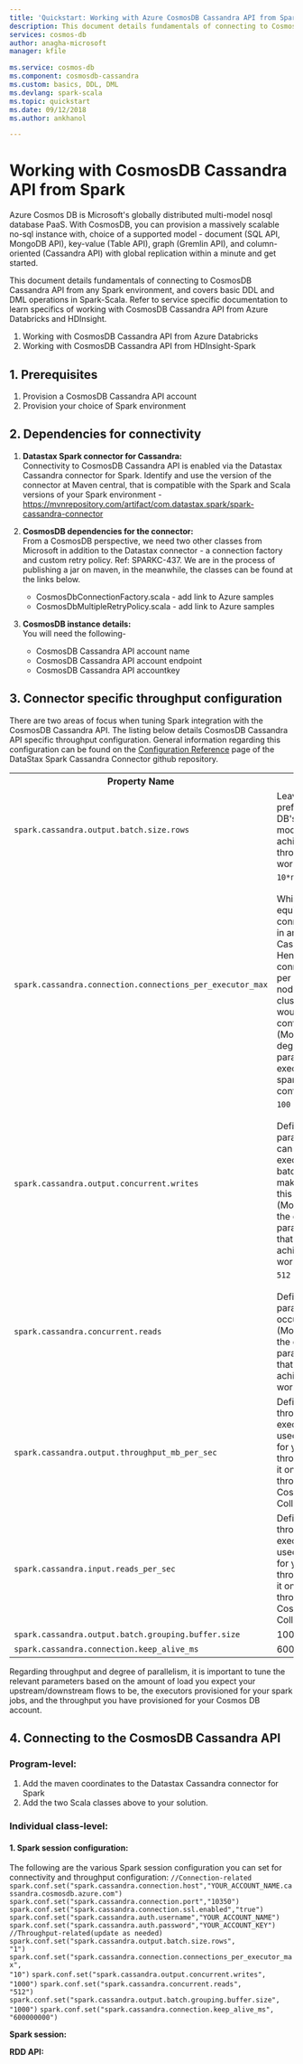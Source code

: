 ```yaml
---
title: 'Quickstart: Working with Azure CosmosDB Cassandra API from Spark | Microsoft Docs'
description: This document details fundamentals of connecting to CosmosDB Cassandra API from any Spark environment, and covers basic DDL and DML operations.
services: cosmos-db
author: anagha-microsoft
manager: kfile

ms.service: cosmos-db
ms.component: cosmosdb-cassandra
ms.custom: basics, DDL, DML
ms.devlang: spark-scala
ms.topic: quickstart
ms.date: 09/12/2018
ms.author: ankhanol

---
```


# Working with CosmosDB Cassandra API from Spark

Azure Cosmos DB is Microsoft's globally distributed multi-model nosql database PaaS. With CosmosDB, you can provision a massively scalable no-sql instance with, choice of a supported model - document (SQL API, MongoDB API), key-value (Table API), graph (Gremlin API), and column-oriented (Cassandra API) with global replication within a minute and get started. 

This document details fundamentals of connecting to CosmosDB Cassandra API from any Spark environment, and covers basic DDL and DML operations in Spark-Scala.  Refer to service specific documentation to learn specifics of working with CosmosDB Cassandra API from Azure Databricks and HDInsight.

1.  Working with CosmosDB Cassandra API from Azure Databricks
2.  Working with CosmosDB Cassandra API from HDInsight-Spark

## 1. Prerequisites

1.  Provision a CosmosDB Cassandra API account
2.  Provision your choice of Spark environment

## 2. Dependencies for connectivity

1.  **Datastax Spark connector for Cassandra:**<BR>
Connectivity to CosmosDB Cassandra API is enabled via the Datastax Cassandra connector for Spark.  Identify and use the version of the connector at Maven central, that is compatible with the Spark and Scala versions of your Spark environment - https://mvnrepository.com/artifact/com.datastax.spark/spark-cassandra-connector

2.  **CosmosDB dependencies for the connector:**<BR>
From a CosmosDB perspective, we need two other classes from Microsoft in addition to the Datastax connector - a connection factory and custom retry policy. 
Ref: SPARKC-437.  We are in the process of publishing a jar on maven, in the meanwhile, the classes can be found at the links below.

    - CosmosDbConnectionFactory.scala - add link to Azure samples<br>
    - CosmosDbMultipleRetryPolicy.scala - add link to Azure samples<br>
    
 3.  **CosmosDB instance details:**<BR>
 You will need the following-
        - CosmosDB Cassandra API account name
        - CosmosDB Cassandra API account endpoint
        - CosmosDB Cassandra API accountkey 
    
## 3. Connector specific throughput configuration

There are two areas of focus when tuning Spark integration with the CosmosDB Cassandra API.  The listing below details CosmosDB Cassandra API specific throughput configuration.  General information regarding this configuration can be found on the [Configuration Reference](https://github.com/datastax/spark-cassandra-connector/blob/master/doc/reference.md) page of the DataStax Spark Cassandra Connector github repository.
<table class="table">
<tr><th>Property Name</th><th>Description</th></tr>
<tr>
  <td><code>spark.cassandra.output.batch.size.rows</code></td>
  <td>Leave this to <code>1</code>. This is prefered for Cosmos DB's provisioning model in order to achieve higher throughput for heavy workloads.</td>
</tr>
<tr>
  <td><code>spark.cassandra.connection.connections_per_executor_max</code></td>
  <td><code>10*n</code><br/><br/>Which would be equivalent to 10 connections per node in an n-node Cassandra cluster. Hence if you require 5 connections per node per executor for a 5 node Cassandra cluster, then you would need to set this configuration to 25.<br/>(Modify based on the degree of parallelism/number of executors that your spark job are configured for)</td>
</tr>
<tr>
  <td><code>spark.cassandra.output.concurrent.writes</code></td>
  <td><code>100</code><br/><br/>Defines the number of parallel writes that can occur per executor. As batch.size.rows is <code>1</code>, make sure to scale up this value accordingly. (Modify this based on the degree of parallelism/throughput that you want to achieve for your workload)</td>
</tr>
<tr>
  <td><code>spark.cassandra.concurrent.reads</code></td>
  <td><code>512</code><br /><br />Defines the number of parallel reads that can occur per executor. (Modify this based on the degree of parallelism/throughput that you want to achieve for your workload)</td>
</tr>
<tr>
  <td><code>spark.cassandra.output.throughput_mb_per_sec</code></td>
  <td>Defines the total write throughput per executor. This can be used as an upper cap for your spark job throughput, and base it on the provisioned throughput of your Cosmos DB Collection.</td>
</tr>
<tr>
  <td><code>spark.cassandra.input.reads_per_sec</code></td>
  <td>Defines the total read throughput per executor. This can be used as an upper cap for your spark job throughput, and base it on the provisioned throughput of your Cosmos DB Collection.</td>
</tr>
<tr>
  <td><code>spark.cassandra.output.batch.grouping.buffer.size</code></td>
  <td>1000</td>
</tr>
<tr>
  <td><code>spark.cassandra.connection.keep_alive_ms</code></td>
  <td>60000</td>
</tr>
</table>

Regarding throughput and degree of parallelism, it is important to tune the relevant parameters based on the amount of load you expect your upstream/downstream flows to be, the executors provisioned for your spark jobs, and the throughput you have provisioned for your Cosmos DB account.
 
 ## 4. Connecting to the CosmosDB Cassandra API<BR>
 
 ### Program-level:
 1.  Add the maven coordinates to the Datastax Cassandra connector for Spark
 2.  Add the two Scala classes above to your solution.
    
 ### Individual class-level:
 #### 1. Spark session configuration:
 The following are the various Spark session configuration you can set for connectivity and throughput configuration:
 <code>//Connection-related</code>
 <code>spark.conf.set("spark.cassandra.connection.host","YOUR_ACCOUNT_NAME.cassandra.cosmosdb.azure.com")</code>
 <code>spark.conf.set("spark.cassandra.connection.port","10350")</code>
 <code>spark.conf.set("spark.cassandra.connection.ssl.enabled","true")</code>
 <code>spark.conf.set("spark.cassandra.auth.username","YOUR_ACCOUNT_NAME")</code>
 <code>spark.conf.set("spark.cassandra.auth.password","YOUR_ACCOUNT_KEY")</code>
 <code>//Throughput-related(update as needed)</code>
 <code>spark.conf.set("spark.cassandra.output.batch.size.rows", "1")</code>
 <code>spark.conf.set("spark.cassandra.connection.connections_per_executor_max", "10")</code>
 <code>spark.conf.set("spark.cassandra.output.concurrent.writes", "1000")</code>
 <code>spark.conf.set("spark.cassandra.concurrent.reads", "512")</code>
 <code>spark.conf.set("spark.cassandra.output.batch.grouping.buffer.size", "1000")</code>
 <code>spark.conf.set("spark.cassandra.connection.keep_alive_ms", "600000000")</code>

 **Spark session:**
 <code></code>

 **RDD API:**
 
 






